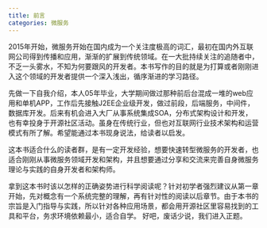 ```yaml
---
title: 前言
categories: 微服务
---
```

2015年开始，微服务开始在国内成为一个关注度极高的词汇，最初在国内外互联网公司得到传播和应用，渐渐的扩展到传统领域。在一大批持续关注的追随者中，不乏一头雾水，不知为何要跟风的开发者。本书写作的目的就是为打算或者刚刚进入这个领域的开发者提供一个深入浅出，循序渐进的学习路径。
<!--more-->
先做一下自我介绍，本人05年毕业，大学期间做过那种前后台混成一堆的web应用和单机APP，工作后先接触J2EE企业级开发，做过前段，后端服务，中间件，数据库开发。后来有机会进入大厂从事系统集成SOA，分布式架构设计和开发，也有幸投身于开源社区活动。虽身在传统行业，但也对互联网行业技术架构和运营模式有所了解。希望能通过本书现身说法，给读者以启发。

这本书适合什么的读者群，是有一定开发经验，想要快速转型微服务的开发者，也适合刚刚从事微服务领域开发和架构，并且想要通过分享和交流来完善自身微服务理论与实践的自身开发者和架构师。

拿到这本书时该以怎样的正确姿势进行科学阅读呢？针对初学者强烈建议从第一章开始，先对概念有一个系统完整的理解，再有针对性的阅读以后章节。由于本书的宗旨是入门指导与实践，所以针对各种应用场景，都会用开源社区里容易找到的工具和平台，务求环境依赖最小，适合自学。
好吧，废话少说，我们进入正题。
